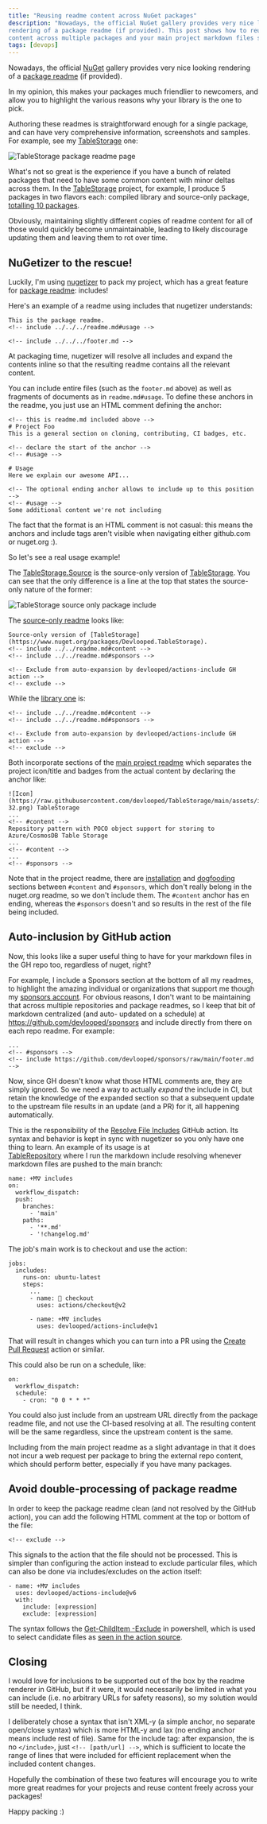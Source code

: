 ```yaml
---
title: "Reusing readme content across NuGet packages"
description: "Nowadays, the official NuGet gallery provides very nice looking 
rendering of a package readme (if provided). This post shows how to reuse readme 
content across multiple packages and your main project markdown files seamlessly."
tags: [devops]
---
```


Nowadays, the official [NuGet](https://www.nuget.org) gallery provides very nice looking 
rendering of a [package readme](https://devblogs.microsoft.com/nuget/add-a-readme-to-your-nuget-package/) (if provided). 

In my opinion, this makes your packages much friendlier to newcomers, and allow 
you to highlight the various reasons why your library is the one to pick.

Authoring these readmes is straightforward enough for a single package, and 
can have very comprehensive information, screenshots and samples. For example, 
see my [TableStorage](https://www.nuget.org/packages/Devlooped.TableStorage) one:

![TableStorage package readme page](/img/pack-readme-includes-1.png)

What's not so great is the experience if you have a bunch of related packages 
that need to have some common content with minor deltas across them. In the 
[TableStorage](https://github.com/devlooped/TableStorage) project, for example, 
I produce 5 packages in two flavors each: compiled library and source-only 
package, [totalling 10 packages](https://www.nuget.org/packages?q=Devlooped.TableStorage).

Obviously, maintaining slightly different copies of readme content for all 
of those would quickly become unmaintainable, leading to likely discourage 
updating them and leaving them to rot over time.

## NuGetizer to the rescue!

Luckily, I'm using [nugetizer](https://github.com/devlooped/nugetizer/) to 
pack my project, which has a great feature for [package readme](https://github.com/devlooped/nugetizer#package-readme): includes!

Here's an example of a readme using includes that nugetizer understands:

```
This is the package readme.
<!-- include ../../../readme.md#usage -->

<!-- include ../../../footer.md -->
```

At packaging time, nugetizer will resolve all includes and expand the contents 
inline so that the resulting readme contains all the relevant content.

You can include entire files (such as the `footer.md` above) as well as fragments 
of documents as in `readme.md#usage`. To define these anchors in the readme, you 
just use an HTML comment defining the anchor:

```
<!-- this is readme.md included above -->
# Project Foo
This is a general section on cloning, contributing, CI badges, etc.

<!-- declare the start of the anchor -->
<!-- #usage -->

# Usage
Here we explain our awesome API...

<!-- The optional ending anchor allows to include up to this position -->
<!-- #usage -->
Some additional content we're not including
```

The fact that the format is an HTML comment is not casual: this means the 
anchors and include tags aren't visible when navigating either github.com 
or nuget.org :).

So let's see a real usage example!

The [TableStorage.Source](https://www.nuget.org/packages/Devlooped.TableStorage.Source) is the source-only version of [TableStorage](https://www.nuget.org/packages/Devlooped.TableStorage). You can see that the only difference is a 
line at the top that states the source-only nature of the former:

![TableStorage source only package include](/img/pack-readme-includes-2.png)

The [source-only readme](https://github.com/devlooped/TableStorage/blob/main/src/TableStorage.Source/readme.md) looks like:

```
Source-only version of [TableStorage](https://www.nuget.org/packages/Devlooped.TableStorage).
<!-- include ../../readme.md#content -->
<!-- include ../../readme.md#sponsors -->

<!-- Exclude from auto-expansion by devlooped/actions-include GH action -->
<!-- exclude -->
```

While the [library one](https://github.com/devlooped/TableStorage/blob/main/src/TableStorage.Source/readme.md) is:

```
<!-- include ../../readme.md#content -->
<!-- include ../../readme.md#sponsors -->

<!-- Exclude from auto-expansion by devlooped/actions-include GH action -->
<!-- exclude -->
```

Both incorporate sections of the [main project readme](https://github.com/devlooped/TableStorage/blob/main/readme.md)
which separates the project icon/title and badges from the actual content 
by declaring the anchor like:

```
![Icon](https://raw.githubusercontent.com/devlooped/TableStorage/main/assets/img/icon-32.png) TableStorage
...
<!-- #content -->
Repository pattern with POCO object support for storing to Azure/CosmosDB Table Storage
...
<!-- #content -->
...
<!-- #sponsors -->
```

Note that in the project readme, there are 
[installation](https://github.com/devlooped/TableStorage#installation) and 
[dogfooding](https://github.com/devlooped/TableStorage#dogfooding) 
sections between `#content` and `#sponsors`, which don't really belong 
in the nuget.org readme, so we don't include them. The `#content` anchor has 
en ending, whereas the `#sponsors` doesn't and so results in the rest of the
file being included.

## Auto-inclusion by GitHub action

Now, this looks like a super useful thing to have for your markdown files 
in the GH repo too, regardless of nuget, right? 

For example, I include a Sponsors section at the bottom of all my readmes, 
to highlight the amazing individual or organizations that support me though 
my [sponsors account](https://github.com/sponsors/devlooped). For obvious 
reasons, I don't want to be maintaining that across multiple repositories 
and package readmes, so I keep that bit of markdown centralized (and auto-
updated on a schedule) at https://github.com/devlooped/sponsors and include 
directly from there on each repo readme. For example:

```
...
<!-- #sponsors -->
<!-- include https://github.com/devlooped/sponsors/raw/main/footer.md -->
```

Now, since GH doesn't know what those HTML comments are, they are simply 
ignored. So we need a way to actually *expand* the include in CI, but 
retain the knowledge of the expanded section so that a subsequent update 
to the upstream file results in an update (and a PR) for it, all happening 
automatically.

This is the responsibility of the 
[Resolve File Includes](https://github.com/marketplace/actions/resolve-file-includes) 
GitHub action. Its syntax and behavior is kept in sync with nugetizer so 
you only have one thing to learn. An example of its usage is at  
[TableRepository](https://github.com/devlooped/TableStorage/blob/main/.github/workflows/includes.yml) 
where I run the markdown include resolving whenever markdown files are 
pushed to the main branch:

```
name: +Mᐁ includes
on: 
  workflow_dispatch:
  push:
    branches:
      - 'main'
    paths:
      - '**.md'    
      - '!changelog.md'
```

The job's main work is to checkout and use the action:

```
jobs:
  includes:
    runs-on: ubuntu-latest
    steps:
      ...
      - name: 🤘 checkout
        uses: actions/checkout@v2

      - name: +Mᐁ includes
        uses: devlooped/actions-include@v1
```

That will result in changes which you can turn into a PR using the 
[Create Pull Request](https://github.com/marketplace/actions/create-pull-request) 
action or similar.

This could also be run on a schedule, like:

```
on:
  workflow_dispatch:
  schedule:
    - cron: "0 0 * * *"
```

You could also just include from an upstream URL directly from the package readme 
file, and not use the CI-based resolving at all. The resulting content will be 
the same regardless, since the upstream content is the same. 

Including from the main project readme as a slight advantage in that it does not 
incur a web request per package to bring the external repo content, which should 
perform better, especially if you have many packages.

## Avoid double-processing of package readme

In order to keep the package readme clean (and not resolved by the GitHub action), 
you can add the following HTML comment at the top or bottom of the file:

```
<!-- exclude -->
```

This signals to the action that the file should not be processed. This is simpler 
than configuring the action instead to exclude particular files, which can also 
be done via includes/excludes on the action itself:

```
- name: +Mᐁ includes
  uses: devlooped/actions-include@v6
  with:
    include: [expression]
    exclude: [expression]
```

The syntax follows the [Get-ChildItem -Exclude](https://learn.microsoft.com/en-us/powershell/module/microsoft.powershell.management/get-childitem?view=powershell-7.3#-exclude) in powershell, which is used to select candidate files as 
[seen in the action source](https://github.com/devlooped/actions-includes/blob/main/resolve-file-includes.ps1#L6-L10).

## Closing

I would love for inclusions to be supported out of the box by the readme renderer 
in GitHub, but if it were, it would necessarily be limited in what you can include 
(i.e. no arbitrary URLs for safety reasons), so my solution would still be needed, 
I think.

I deliberately chose a syntax that isn't XML-y (a simple anchor, no separate 
open/close syntax) which is more HTML-y and lax (no ending anchor means include 
rest of file). Same for the include tag: after expansion, the is no `</include>`, 
just `<!-- [path/url] -->`, which is sufficient to locate the range of lines 
that were included for efficient replacement when the included content changes.


Hopefully the combination of these two features will encourage you to write more 
great readmes for your projects and reuse content freely across your packages!

Happy packing :)